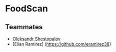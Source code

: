 # FoodScan
## Teammates
* [Oleksandr Shestopalov](https://github.com/OlekS03)
* [Elian Ramirez] (https://github.com/eramirez38)